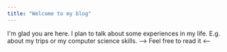 ```yaml
---
title: "Welcome to my blog"
---
```


I'm glad you are here. I plan to talk about some experiences in my life. E.g. about my trips or my computer science skills.
--> Feel free to read it <--
